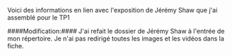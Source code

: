 Voici des informations en lien avec l'exposition de Jérémy Shaw que j'ai assemblé pour le TP1 

####Modification:#### J'ai refait le dossier de Jérémy Shaw à l'entrée de mon répertoire. Je n'ai pas redirigé toutes les images et les vidéos dans la fiche.
